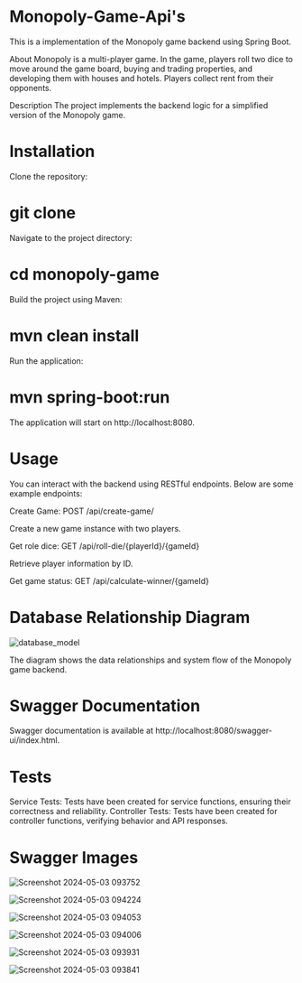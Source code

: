 # Monopoly-Game-Api's
This is a implementation of the Monopoly game backend using Spring Boot.

About
Monopoly is a multi-player game. In the game, players roll two dice to move around the game board, buying and trading properties, and developing them with houses and hotels. Players collect rent from their opponents.

Description
The project implements the backend logic for a simplified version of the Monopoly game.

# Installation
Clone the repository:

# git clone <repository-url>
Navigate to the project directory:

# cd monopoly-game
Build the project using Maven:

# mvn clean install
Run the application:

# mvn spring-boot:run
The application will start on http://localhost:8080.

# Usage
You can interact with the backend using RESTful endpoints. Below are some example endpoints:

Create Game: POST /api/create-game/

Create a new game instance with two players.

Get role dice: GET /api/roll-die/{playerId}/{gameId}

Retrieve player information by ID.

Get game status: GET /api/calculate-winner/{gameId}

# Database Relationship Diagram

![database_model](https://github.com/Dhananjay-mygithubcode/Monopoly-Game-Api-s/assets/145243777/cdcff5ba-4c63-4635-92b4-900ac2ee30bb)

The diagram shows the data relationships and system flow of the Monopoly game backend.

# Swagger Documentation

Swagger documentation is available at http://localhost:8080/swagger-ui/index.html.

# Tests

Service Tests: Tests have been created for service functions, ensuring their correctness and reliability.
Controller Tests: Tests have been created for controller functions, verifying behavior and API responses.

# Swagger Images

![Screenshot 2024-05-03 093752](https://github.com/Dhananjay-mygithubcode/Monopoly-Game-Api-s/assets/145243777/e32b0432-09c4-4deb-ab1d-5c252b4f4268)

![Screenshot 2024-05-03 094224](https://github.com/Dhananjay-mygithubcode/Monopoly-Game-Api-s/assets/145243777/d47cfe59-58ca-44d3-96a3-360009597098)

![Screenshot 2024-05-03 094053](https://github.com/Dhananjay-mygithubcode/Monopoly-Game-Api-s/assets/145243777/5860fd1e-85a6-4756-8f34-e68de23e0a74)

![Screenshot 2024-05-03 094006](https://github.com/Dhananjay-mygithubcode/Monopoly-Game-Api-s/assets/145243777/c62fa9dd-1b34-4ee0-a4bb-821eefbbff5f)

![Screenshot 2024-05-03 093931](https://github.com/Dhananjay-mygithubcode/Monopoly-Game-Api-s/assets/145243777/a92975ba-1886-4e9c-9079-a90d33554767)

![Screenshot 2024-05-03 093841](https://github.com/Dhananjay-mygithubcode/Monopoly-Game-Api-s/assets/145243777/617e2a36-0e7b-41ec-ba95-b5216010b562)

